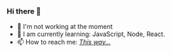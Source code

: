 ### Hi there 👋


- 🔭 I'm not working at the moment
- 🌱 I am currently learning: JavaScript, Node, React.
- 📫 How to reach me: [*This way...*](https://linkkle.com/lailson)
